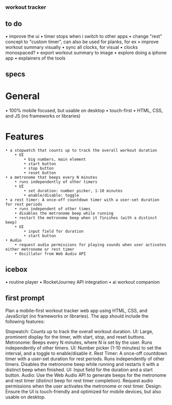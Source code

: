 ### workout tracker

## to do
• improve the ui
• timer stops when i switch to other apps
• change "rest" concept to "custom timer", can also be used for planks, for ex
• improve workout summary visually
• sync all clocks, for visual
• clocks monospaced?
• export workout summary to image
• explore doing a iphone app
• explainers of the tools


## specs

# General
• 100% mobile focused, but usable on desktop
• touch-first
• HTML, CSS, and JS (no frameworks or libraries)

# Features
    • a stopwatch that counts up to track the overall workout duration
        • UI
            • big numbers, main element
            • start button
            • stop button
            • reset button
    • a metronome that beeps every N minutes
        • runs independently of other timers
        • UI
            • set duration: number picker, 1-10 minutes
            • enable/disable: toggle
    • a rest timer: A once-off countdown timer with a user-set duration for rest periods 
        • runs independent of other times
        • disables the metronome beep while running
        • restart the metronome beep when it finishes (with a distinct beep)
        • UI
            • input field for duration
            • start button
    • Audio
        • request audio permissions for playing sounds when user activates either metronome or rest timer
        • Oscillator from Web Audio API

## icebox
• routine player
• RocketJourney API integration
• ai workout companion


## first prompt

Plan a mobile-first workout tracker web app using HTML, CSS, and JavaScript (no frameworks or libraries). The app should include the following features:

Stopwatch: Counts up to track the overall workout duration.
UI: Large, prominent display for the timer, with start, stop, and reset buttons.
Metronome: Beeps every N minutes, where N is set by the user.
Runs independently of other timers.
UI: Number picker (1-10 minutes) to set the interval, and a toggle to enable/disable it.
Rest Timer: A once-off countdown timer with a user-set duration for rest periods.
Runs independently of other timers.
Disables the metronome beep while running and restarts it with a distinct beep when finished.
UI: Input field for the duration and a start button.
Audio: Use the Web Audio API to generate beeps for the metronome and rest timer (distinct beep for rest timer completion). Request audio permissions when the user activates the metronome or rest timer.
Design: Ensure the UI is touch-friendly and optimized for mobile devices, but also usable on desktop.
